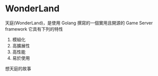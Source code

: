 # WonderLand

天庭(WonderLand)，是使用 Golang 撰寫的一個實用且開源的 Game Server framework 
它具有下列的特性
1. 模組化
2. 高擴展性
3. 高性能
4. 易於使用

想天庭的故事